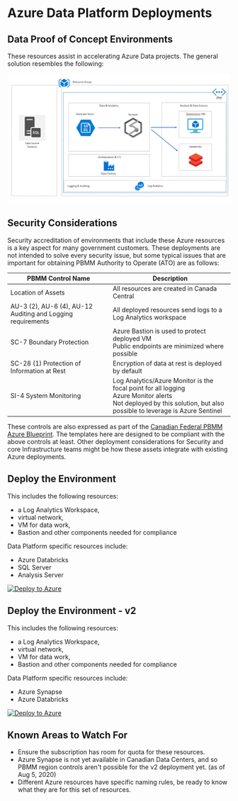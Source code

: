 # Azure Data Platform Deployments

## Data Proof of Concept Environments

These resources assist in accelerating Azure Data projects.  The general solution resembles the following:

![Solution Design](solution.png)

## Security Considerations

Security accreditation of environments that include these Azure resources is a key aspect for many government customers.  These deployments are not intended to solve every security issue, but some typical issues that are important for obtaining PBMM Authority to Operate (ATO) are as follows:

| PBMM Control Name | Description |
| --- | ---------- |
|Location of Assets | All resources are created in Canada Central |
|AU-3 (2), AU-6 (4), AU-12 Auditing and Logging requirements | All deployed resources send logs to a Log Analytics workspace|
|SC-7 Boundary Protection| Azure Bastion is used to protect deployed VM <br> Public endpoints are minimized where possible|
|SC-28 (1) Protection of Information at Rest|Encryption of data at rest is deployed by default|
|SI-4 System Monitoring|Log Analytics/Azure Monitor is the focal point for all logging <br> Azure Monitor alerts <br> Not deployed by this solution, but also possible to leverage is Azure Sentinel|

These controls are also expressed as part of the [Canadian Federal PBMM Azure Blueprint](https://docs.microsoft.com/en-us/azure/governance/blueprints/samples/canada-federal-pbmm/).  The templates here are designed to be compliant with the above controls at least.  Other deployment considerations for Security and core Infrastructure teams might be how these assets integrate with existing Azure deployments.

## Deploy the Environment

This includes the following resources:

- a Log Analytics Workspace,
- virtual network,
- VM for data work,
- Bastion and other components needed for compliance

Data Platform specific resources include:

- Azure Databricks
- SQL Server
- Analysis Server

[![Deploy to Azure](https://aka.ms/deploytoazurebutton)](https://portal.azure.com/#create/Microsoft.Template/uri/https%3A%2F%2Fraw.githubusercontent.com%2FVallentyne%2FAzureDataPlatformDeployments%2Fmain%2FInfrabaseline-arm.json)

## Deploy the Environment - v2

This includes the following resources:

- a Log Analytics Workspace,
- virtual network,
- VM for data work,
- Bastion and other components needed for compliance

Data Platform specific resources include:

- Azure Synapse
- Azure Databricks

[![Deploy to Azure](https://aka.ms/deploytoazurebutton)](https://portal.azure.com/#create/Microsoft.Template/uri/https%3A%2F%2Fraw.githubusercontent.com%2FVallentyne%2FAzureDataPlatformDeployments%2Fmain%2FInfraBaseline2-arm.json)

## Known Areas to Watch For

- Ensure the subscription has room for quota for these resources.
- Azure Synapse is not yet available in Canadian Data Centers, and so PBMM region controls aren't possible for the v2 deployment yet.  (as of Aug 5, 2020)
- Different Azure resources have specific naming rules, be ready to know what they are for this set of resources.
